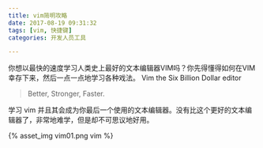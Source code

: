 ```yaml
---
title: vim简明攻略
date: 2017-08-19 09:31:32
tags: [vim, 快捷键]
categories: 开发人员工具

---
```

你想以最快的速度学习人类史上最好的文本编辑器VIM吗？你先得懂得如何在VIM幸存下来，然后一点一点地学习各种戏法。
Vim the Six Billion Dollar editor
>Better, Stronger, Faster.

<!-- more -->
学习 vim 并且其会成为你最后一个使用的文本编辑器。没有比这个更好的文本编辑器了，非常地难学，但是却不可思议地好用。

{% asset_img vim01.png vim %}
